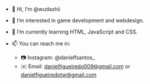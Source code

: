 - 👋 Hi, I’m @wudashii
- 👀 I’m interested in game development and webdesign.
- 🌱 I’m currently learning HTML, JavaScript and CSS.
- 📫 You can reach me in:

    - 📷 Instagram: @danielfsantos_
    - ✉️ Email: danielfigueiredo009@gmail.com or danielfigueiredotw@gmail.com

<!---
wudashii/wudashii is a ✨ special ✨ repository because its `README.md` (this file) appears on your GitHub profile.
You can click the Preview link to take a look at your changes.
--->
